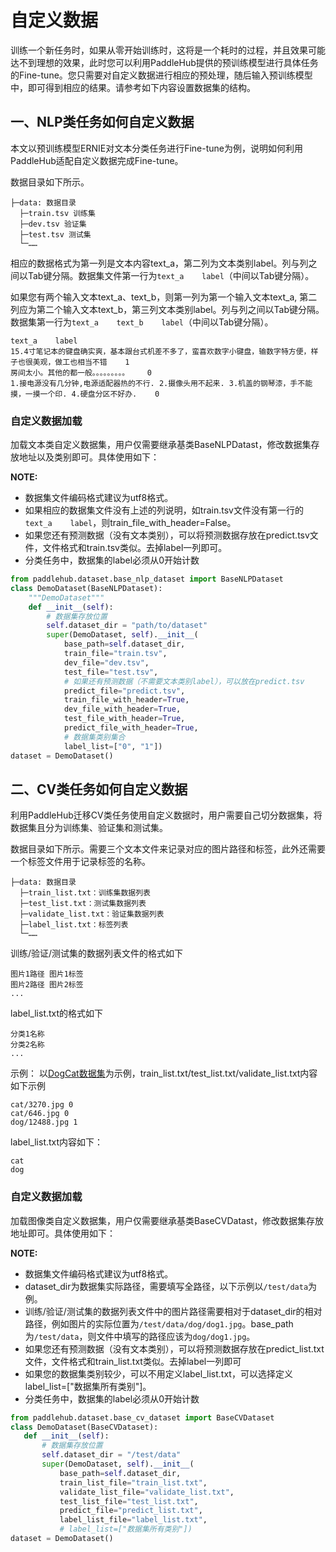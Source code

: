 # 自定义数据

训练一个新任务时，如果从零开始训练时，这将是一个耗时的过程，并且效果可能达不到理想的效果，此时您可以利用PaddleHub提供的预训练模型进行具体任务的Fine-tune。您只需要对自定义数据进行相应的预处理，随后输入预训练模型中，即可得到相应的结果。请参考如下内容设置数据集的结构。


## 一、NLP类任务如何自定义数据

本文以预训练模型ERNIE对文本分类任务进行Fine-tune为例，说明如何利用PaddleHub适配自定义数据完成Fine-tune。

数据目录如下所示。

```
├─data: 数据目录
  ├─train.tsv 训练集
  ├─dev.tsv 验证集
  ├─test.tsv 测试集
  └─……
```


相应的数据格式为第一列是文本内容text_a，第二列为文本类别label。列与列之间以Tab键分隔。数据集文件第一行为`text_a    label`（中间以Tab键分隔）。

如果您有两个输入文本text_a、text_b，则第一列为第一个输入文本text_a, 第二列应为第二个输入文本text_b，第三列文本类别label。列与列之间以Tab键分隔。数据集第一行为`text_a    text_b    label`（中间以Tab键分隔）。


```text
text_a    label
15.4寸笔记本的键盘确实爽，基本跟台式机差不多了，蛮喜欢数字小键盘，输数字特方便，样子也很美观，做工也相当不错    1
房间太小。其他的都一般。。。。。。。。。    0
1.接电源没有几分钟,电源适配器热的不行. 2.摄像头用不起来. 3.机盖的钢琴漆，手不能摸，一摸一个印. 4.硬盘分区不好办.    0
```

### 自定义数据加载	
加载文本类自定义数据集，用户仅需要继承基类BaseNLPDatast，修改数据集存放地址以及类别即可。具体使用如下：	

**NOTE:**	
* 数据集文件编码格式建议为utf8格式。	
* 如果相应的数据集文件没有上述的列说明，如train.tsv文件没有第一行的`text_a    label`，则train_file_with_header=False。	
* 如果您还有预测数据（没有文本类别），可以将预测数据存放在predict.tsv文件，文件格式和train.tsv类似。去掉label一列即可。	
* 分类任务中，数据集的label必须从0开始计数	


```python	
from paddlehub.dataset.base_nlp_dataset import BaseNLPDataset	
class DemoDataset(BaseNLPDataset):	
    """DemoDataset"""	
    def __init__(self):	
        # 数据集存放位置	
        self.dataset_dir = "path/to/dataset"	
        super(DemoDataset, self).__init__(	
            base_path=self.dataset_dir,	
            train_file="train.tsv",	
            dev_file="dev.tsv",	
            test_file="test.tsv",	
            # 如果还有预测数据（不需要文本类别label），可以放在predict.tsv	
            predict_file="predict.tsv",	
            train_file_with_header=True,	
            dev_file_with_header=True,	
            test_file_with_header=True,	
            predict_file_with_header=True,	
            # 数据集类别集合	
            label_list=["0", "1"])	
dataset = DemoDataset()	
```

## 二、CV类任务如何自定义数据

利用PaddleHub迁移CV类任务使用自定义数据时，用户需要自己切分数据集，将数据集且分为训练集、验证集和测试集。

数据目录如下所示。需要三个文本文件来记录对应的图片路径和标签，此外还需要一个标签文件用于记录标签的名称。
```
├─data: 数据目录
  ├─train_list.txt：训练集数据列表
  ├─test_list.txt：测试集数据列表
  ├─validate_list.txt：验证集数据列表
  ├─label_list.txt：标签列表
  └─……
```
训练/验证/测试集的数据列表文件的格式如下
```
图片1路径 图片1标签
图片2路径 图片2标签
...
```
label_list.txt的格式如下
```
分类1名称
分类2名称
...
```

示例：
以[DogCat数据集](../reference/dataset.md)为示例，train_list.txt/test_list.txt/validate_list.txt内容如下示例
```
cat/3270.jpg 0
cat/646.jpg 0
dog/12488.jpg 1
```

label_list.txt内容如下：
```
cat
dog
```

### 自定义数据加载	

加载图像类自定义数据集，用户仅需要继承基类BaseCVDatast，修改数据集存放地址即可。具体使用如下：	

**NOTE:**	
* 数据集文件编码格式建议为utf8格式。	
* dataset_dir为数据集实际路径，需要填写全路径，以下示例以`/test/data`为例。	
* 训练/验证/测试集的数据列表文件中的图片路径需要相对于dataset_dir的相对路径，例如图片的实际位置为`/test/data/dog/dog1.jpg`。base_path为`/test/data`，则文件中填写的路径应该为`dog/dog1.jpg`。	
* 如果您还有预测数据（没有文本类别），可以将预测数据存放在predict_list.txt文件，文件格式和train_list.txt类似。去掉label一列即可	
* 如果您的数据集类别较少，可以不用定义label_list.txt，可以选择定义label_list=["数据集所有类别"]。	
* 分类任务中，数据集的label必须从0开始计数	

 ```python	
from paddlehub.dataset.base_cv_dataset import BaseCVDataset	
class DemoDataset(BaseCVDataset):	
    def __init__(self):	
        # 数据集存放位置	
        self.dataset_dir = "/test/data"	
        super(DemoDataset, self).__init__(	
            base_path=self.dataset_dir,	
            train_list_file="train_list.txt",	
            validate_list_file="validate_list.txt",	
            test_list_file="test_list.txt",	
            predict_file="predict_list.txt",	
            label_list_file="label_list.txt",	
            # label_list=["数据集所有类别"])	
dataset = DemoDataset()	
```
